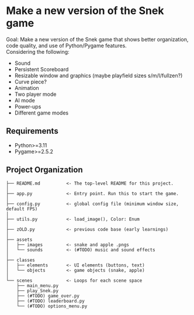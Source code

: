 # Make a new version of the Snek game
Goal: Make a new version of the Snek game that shows better organization, code quality, and use of Python/Pygame features.  
Considering the following:
 - Sound
 - Persistent Scoreboard
 - Resizable window and graphics (maybe playfield sizes s/m/l/fullzen?)
 - Curve piece?
 - Animation
 - Two player mode
 - AI mode
 - Power-ups
 - Different game modes

## Requirements
- Python>=3.11
- Pygame>=2.5.2


Project Organization
------------

    ├── README.md          <- The top-level README for this project.
    │
    ├── app.py             <- Entry point. Run this to start the game.
    │
    ├── config.py          <- global config file (minimum window size, default FPS)
    │
    ├── utils.py           <- load_image(), Color: Enum
    │
    ├── zOLD.py            <- previous code base (early learnings)
    │
    ├── assets
    │   ├── images         <- snake and apple .pngs
    │   └── sounds         <- (#TODO) music and sound effects
    │
    ├── classes
    │   ├── elements       <- UI elements (buttons, text)
    │   └── objects        <- game objects (snake, apple)
    │
    └── scenes             <- Loops for each scene space
        ├── main_menu.py
        ├── play_Snek.py
        ├── (#TODO) game_over.py
        ├── (#TODO) leaderboard.py
        └── (#TODO) options_menu.py